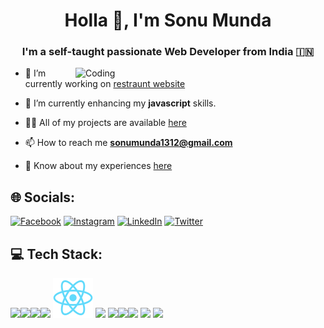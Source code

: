 
<h1 align="center">Holla 👋, I'm Sonu Munda</h1>
<h3 align="center">I'm a self-taught passionate Web Developer from India 🇮🇳</h3>
<img align="right" alt="Coding" width="400" src="https://miro.medium.com/v2/resize:fit:828/0*7Q3yvSIv_t0ioJ-Z.gif">

- 🔭 I’m currently working on [restraunt website](https://github.com/SonuMunda/nashto_club.com)

- 🌱 I’m currently enhancing my **javascript** skills.

- 👨‍💻 All of my projects are available [here](https://github.com/SonuMunda)


- 📫 How to reach me **sonumunda1312@gmail.com**

- 📄 Know about my experiences [here](https://sonumunda.github.io/SonuMunda-Portfolio/)

## 🌐 Socials:
[![Facebook](https://img.shields.io/badge/Facebook-%231877F2.svg?logo=Facebook&logoColor=white)](https://www.facebook.com/sonu.m.75685) 
[![Instagram](https://img.shields.io/badge/Instagram-%23E4405F.svg?logo=Instagram&logoColor=white)](https://www.instagram.com/sonumunda_/) [![LinkedIn](https://img.shields.io/badge/LinkedIn-%230077B5.svg?logo=linkedin&logoColor=white)](https://www.linkedin.com/in/sonu-munda-b8806b21a/) 
[![Twitter](https://img.shields.io/badge/Twitter-%231DA1F2.svg?logo=Twitter&logoColor=white)](https://twitter.com/SonuMunda_) 

## 💻 Tech Stack:

<img src="https://cdn.jsdelivr.net/gh/devicons/devicon/icons/html5/html5-original-wordmark.svg" height="64px"/><img src="https://cdn.jsdelivr.net/gh/devicons/devicon/icons/css3/css3-original-wordmark.svg" height="64px"/><img src="https://cdn.jsdelivr.net/gh/devicons/devicon/icons/javascript/javascript-original.svg" height="64px"/><img src="https://cdn.jsdelivr.net/gh/devicons/devicon/icons/bootstrap/bootstrap-original.svg" height="64px"/> <img src="https://github.com/devicons/devicon/blob/v2.15.1/icons/react/react-original.svg" height="64px"/> <img src="https://cdn.jsdelivr.net/gh/devicons/devicon/icons/c/c-original.svg" height="64px" /> <img src="https://cdn.jsdelivr.net/gh/devicons/devicon/icons/cplusplus/cplusplus-original.svg" height="64px"/><img src="https://cdn.jsdelivr.net/gh/devicons/devicon/icons/java/java-original-wordmark.svg" height="64px" /><img src="https://cdn.jsdelivr.net/gh/devicons/devicon/icons/php/php-original.svg" height="64px"/> <img src="https://cdn.jsdelivr.net/gh/devicons/devicon/icons/mysql/mysql-original-wordmark.svg" height="64px" /> <img src="https://cdn.jsdelivr.net/gh/devicons/devicon/icons/canva/canva-original.svg" height="64px"/>
          

